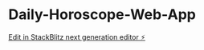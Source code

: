 # Daily-Horoscope-Web-App

[Edit in StackBlitz next generation editor ⚡️](https://stackblitz.com/~/github.com/DirtyBee/Daily-Horoscope-Web-App)
